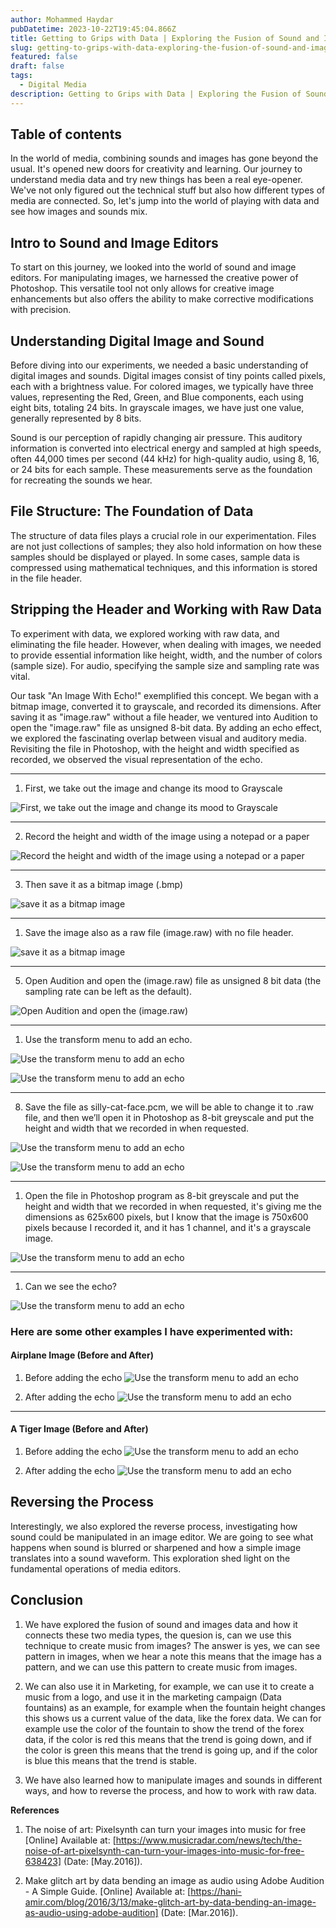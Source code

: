 ```yaml
---
author: Mohammed Haydar
pubDatetime: 2023-10-22T19:45:04.866Z
title: Getting to Grips with Data | Exploring the Fusion of Sound and Images
slug: getting-to-grips-with-data-exploring-the-fusion-of-sound-and-images
featured: false
draft: false
tags:
  - Digital Media
description: Getting to Grips with Data | Exploring the Fusion of Sound and Images
---
```


## Table of contents

In the world of media, combining sounds and images has gone beyond the usual. It's opened new doors for creativity and learning. Our journey to understand media data and try new things has been a real eye-opener. We've not only figured out the technical stuff but also how different types of media are connected. So, let's jump into the world of playing with data and see how images and sounds mix.

## Intro to Sound and Image Editors

To start on this journey, we looked into the world of sound and image editors. For manipulating images, we harnessed the creative power of Photoshop. This versatile tool not only allows for creative image enhancements but also offers the ability to make corrective modifications with precision.

## Understanding Digital Image and Sound

Before diving into our experiments, we needed a basic understanding of digital images and sounds. Digital images consist of tiny points called pixels, each with a brightness value. For colored images, we typically have three values, representing the Red, Green, and Blue components, each using eight bits, totaling 24 bits. In grayscale images, we have just one value, generally represented by 8 bits.

Sound is our perception of rapidly changing air pressure. This auditory information is converted into electrical energy and sampled at high speeds, often 44,000 times per second (44 kHz) for high-quality audio, using 8, 16, or 24 bits for each sample. These measurements serve as the foundation for recreating the sounds we hear.

## File Structure: The Foundation of Data

The structure of data files plays a crucial role in our experimentation. Files are not just collections of samples; they also hold information on how these samples should be displayed or played. In some cases, sample data is compressed using mathematical techniques, and this information is stored in the file header.

## Stripping the Header and Working with Raw Data

To experiment with data, we explored working with raw data, and eliminating the file header. However, when dealing with images, we needed to provide essential information like height, width, and the number of colors (sample size). For audio, specifying the sample size and sampling rate was vital.

Our task "An Image With Echo!" exemplified this concept. We began with a bitmap image, converted it to grayscale, and recorded its dimensions. After saving it as "image.raw" without a file header, we ventured into Audition to open the "image.raw" file as unsigned 8-bit data. By adding an echo effect, we explored the fascinating overlap between visual and auditory media. Revisiting the file in Photoshop, with the height and width specified as recorded, we observed the visual representation of the echo.

---

1. First, we take out the image and change its mood to Grayscale

![First, we take out the image and change its mood to Grayscale](./1.png)

---

2. Record the height and width of the image using a notepad or a paper

![Record the height and width of the image using a notepad or a paper](./2.png)

---

3. Then save it as a bitmap image (.bmp)

![save it as a bitmap image](./3.png)

---

1. Save the image also as a raw file (image.raw) with no file header.

![save it as a bitmap image](./4.png)

---

5. Open Audition and open the (image.raw) file as unsigned 8 bit data (the sampling rate can be left as the default).

![Open Audition and open the (image.raw)](./5.png)

---

1. Use the transform menu to add an echo.

![Use the transform menu to add an echo](./6.png)

![Use the transform menu to add an echo](./7.png)

---

8. Save the file as silly-cat-face.pcm, we will be able to change it to .raw file, and then we’ll open it in Photoshop as 8-bit greyscale and put the height and width that we recorded in when requested.

![Use the transform menu to add an echo](./8.png)

![Use the transform menu to add an echo](./9.png)

---

1. Open the file in Photoshop program as 8-bit greyscale and put the height and width that we recorded in when requested, it's giving me the dimensions as 625x600 pixels, but I know that the image is 750x600 pixels because I recorded it, and it has 1 channel, and it's a grayscale image.

![Use the transform menu to add an echo](./10.png)

---

1.  Can we see the echo?

![Use the transform menu to add an echo](./11.png)

### Here are some other examples I have experimented with:

#### Airplane Image (Before and After)

1. Before adding the echo
   ![Use the transform menu to add an echo](./12.png)

2. After adding the echo
   ![Use the transform menu to add an echo](./13.png)

---

#### A Tiger Image (Before and After)

1. Before adding the echo
   ![Use the transform menu to add an echo](./14.png)

2. After adding the echo
   ![Use the transform menu to add an echo](./15.png)

## Reversing the Process

Interestingly, we also explored the reverse process, investigating how sound could be manipulated in an image editor. We are going to see what happens when sound is blurred or sharpened and how a simple image translates into a sound waveform. This exploration shed light on the fundamental operations of media editors.

## Conclusion

1. We have explored the fusion of sound and images data and how it connects these two media types, the quesion is, can we use this technique to create music from images? The answer is yes, we can see pattern in images, when we hear a note this means that the image has a pattern, and we can use this pattern to create music from images.

2. We can also use it in Marketing, for example, we can use it to create a music from a logo, and use it in the marketing campaign (Data fountains) as an example, for example when the fountain height changes this shows us a current value of the data, like the forex data. We can for example use the color of the fountain to show the trend of the forex data, if the color is red this means that the trend is going down, and if the color is green this means that the trend is going up, and if the color is blue this means that the trend is stable.

3. We have also learned how to manipulate images and sounds in different ways, and how to reverse the process, and how to work with raw data.

**References**

1. The noise of art: Pixelsynth can turn your images into music for free
   [Online] Available at: [https://www.musicradar.com/news/tech/the-noise-of-art-pixelsynth-can-turn-your-images-into-music-for-free-638423] (Date: [May.2016]).

2. Make glitch art by data bending an image as audio using Adobe Audition - A Simple Guide. [Online] Available at: [https://hani-amir.com/blog/2016/3/13/make-glitch-art-by-data-bending-an-image-as-audio-using-adobe-audition] (Date: [Mar.2016]).
